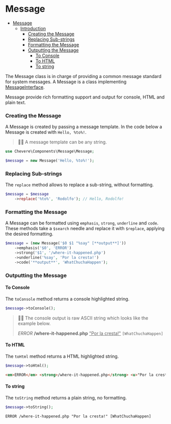 # Message

- [Message](#message)
  - [Introduction](#introduction)
    - [Creating the Message](#creating-the-message)
    - [Replacing Sub-strings](#replacing-sub-strings)
    - [Formatting the Message](#formatting-the-message)
    - [Outputting the Message](#outputting-the-message)
      - [To Console](#to-console)
      - [To HTML](#to-html)
      - [To string](#to-string)



The Message class is in charge of providing a common message standard for system messages. A Message is a class implementing [MessageInterface](Chevere\Interfaces\Message\MessageInterface).

Message provide rich formatting support and output for console, HTML and plain text.

### Creating the Message

A Message is created by passing a message template. In the code below a Message is created with `Hello, %to%!`.

> 👍🏾 A message template can be any string.

```php
use Chevere\Components\Message\Message;

$message = new Message('Hello, %to%!');
```

### Replacing Sub-strings

The `replace` method allows to replace a sub-string, without formatting.

```php
$message = $message
    ->replace('%to%', 'Rodolfo'); // Hello, Rodolfo!
```

### Formatting the Message

A Message can be formatted using `emphasis`, `strong`, `underline` and `code`. These methods take a `$search` needle and replace it with `$replace`, applying the desired formatting. 

```php
$message = (new Message('$0 $1 "%say" [**output**]'))
    ->emphasis('$0', 'ERROR')
    ->strong('$1', '/where-it-happened.php')
    ->underline('%say', 'Por la cresta!')
    ->code('**output**', 'WhatChuchaHappen');
```

### Outputting the Message

#### To Console

The `toConsole` method returns a console highlighted string.

```php
$message->toConsole();
```
> 👍🏾 The console output is raw ASCII string which looks like the example below.
> 
> <em>ERROR</em> <strong>/where-it-happened.php</strong> <u>"Por la cresta!"</u> <code>[WhatChuchaHappen]</code>

#### To HTML

The `toHtml` method returns a HTML highlighted string.

```php
$message->toHtml();
```

```html
<em>ERROR</em> <strong>/where-it-happened.php</strong> <u>"Por la cresta!"</u> <code>[WhatChuchaHappen]</code>
```

#### To string

The `toString` method returns a plain string, no formatting.

```php
$message->toString();
```

```txt
ERROR /where-it-happened.php "Por la cresta!" [WhatChuchaHappen]
```